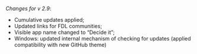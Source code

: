 _Changes for v 2.9_:
- Cumulative updates applied;
- Updated links for FDL communities;
- Visible app name changed to “Decide it”;
- Windows: updated internal mechanism of checking for updates (applied compatibility with new GitHub theme)
